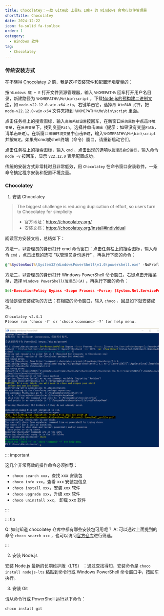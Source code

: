 ```yaml
---
title: Chocolatey：一款 GitHub 上星标 10k+ 的 Windows 命令行软件管理器
shortTitle: Chocolatey
date: 2024-12-22
icon: fa-solid fa-toolbox
order: 1
category:
  - Windows 软件
tag:
  - Chocolatey
---
```


### 传统安装方式

在不晓得 [Chocolatey](#Chocolatey) 之前，我是这样安装软件和配置环境变量的：

按 `Windows 键 + E` 打开文件资源管理器，输入 `%HOMEPATH%` 回车打开用户名目录，新建路径为 `%HOMEPATH%\Me\bin\script` ，下载[Node.js的预构建二进制文件](https://nodejs.org/zh-cn/download/prebuilt-binaries)，如 `node-v22.12.0-win-x64.zip`，右键单击它，选择`用 WinRAR 打开`，把 `node-v22.12.0-win-x64` 文件夹拖到 `%HOMEPATH%\Me\bin\script` 里面。

点击任务栏上的搜索图标，输入`高级系统设置`按回车，在新窗口`系统属性`中点击`环境变量`，在`系统变量`下，找到变量`Path`，选择并单击`编辑`（提示：如果没有变量`Path`，请单击`新建`）。在新窗口`编辑环境变量`中点击`新建`，输入`%HOMEPATH%\Me\bin\script`并按`确定`。如果有cmd或shell终端（命令）窗口，请重新启动它们。

点击任务栏上的搜索图标，输入 `cmd` ，点击出现的选项`以管理员身份运行`，输入命令 `node -v` 按回车，显示 `v22.12.0` 表示配置成功。

传统的安装方式非常耗时且非常低效，用 `Chocolatey` 在命令窗口安装软件，一条命令搞定程序安装和配置环境变量。

### Chocolatey

1. 安装 Chocolatey

> The biggest challenge is reducing duplication of effort, so users turn to Chocolatey for simplicity
> - 官方地址：https://chocolatey.org/  
> - 安装文档：https://chocolatey.org/install#individual  

阅读官方安装文档，总结如下：

方法一，以管理员的身份打开 cmd 命令窗口：点击任务栏上的搜索图标，输入命令 `cmd` ，点击出现的选项 “以管理员身份运行” ，再执行下面的命令：

```bat
@"%SystemRoot%\System32\WindowsPowerShell\v1.0\powershell.exe" -NoProfile -InputFormat None -ExecutionPolicy Bypass -Command "[System.Net.ServicePointManager]::SecurityProtocol = 3072; iex ((New-Object System.Net.WebClient).DownloadString('https://community.chocolatey.org/install.ps1'))" && SET "PATH=%PATH%;%ALLUSERSPROFILE%\chocolatey\bin"
```

方法二，以管理员的身份打开 Windows PowerShell 命令窗口。右键点击开始菜单，选择 `Windows PowerShell(管理员)(A)` ，再执行下面的命令：

```bat
Set-ExecutionPolicy Bypass -Scope Process -Force; [System.Net.ServicePointManager]::SecurityProtocol = [System.Net.ServicePointManager]::SecurityProtocol -bor 3072; iex ((New-Object System.Net.WebClient).DownloadString('https://community.chocolatey.org/install.ps1'))
```

检验是否安装成功的方法：在相应的命令窗口，输入 `choco` ，回显如下就安装成功。

```
Chocolatey v2.4.1
Please run 'choco -?' or 'choco <command> -?' for help menu.

```

![安装Choco](./assets/ins-choco.png)

::: important

这几个非常高效的操作命令必须推荐：

- `choco search xxx`，查找 xxx 安装包
- `choco info xxx`，查看 xxx 安装包信息
- `choco install xxx`，安装 xxx 软件
- `choco upgrade xxx`，升级 xxx 软件
- `choco uninstall xxx`， 卸载 xxx 软件

:::

::: tip

Q: 如何知道 chocolatey 仓库中都有哪些安装包可用呢？
A: 可以通过上面提到的命令 `choco search xxx` ，也可以访问[官方仓库](https://community.chocolatey.org/packages)进行筛选。

:::
  
2. 安装 Node.js

安装 Node.js 最新的长期维护版（LTS） ：通过查找得知，安装命令是 `choco install nodejs-lts` 粘贴到命令行或 Windows PowerShell 命令窗口中，按回车执行。

3. 安装 Git

请从命令行或 PowerShell 运行以下命令：

```sh
choco install git
```
